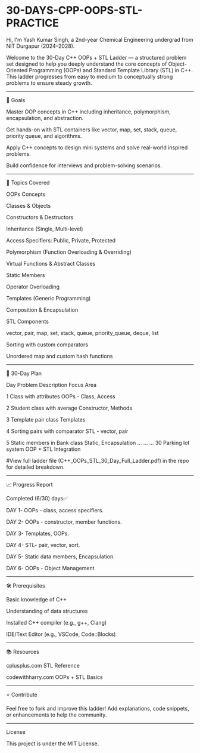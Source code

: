 # 30-DAYS-CPP-OOPS-STL-PRACTICE

Hi, I'm Yash Kumar Singh, a 2nd-year Chemical Engineering undergrad from NIT Durgapur (2024–2028).

Welcome to the 30-Day C++ OOPs + STL Ladder — a structured problem set designed to help you deeply understand the core concepts of Object-Oriented Programming (OOPs) and Standard Template Library (STL) in C++. This ladder progresses from easy to medium to conceptually strong problems to ensure steady growth.


---

🚀 Goals

Master OOP concepts in C++ including inheritance, polymorphism, encapsulation, and abstraction.

Get hands-on with STL containers like vector, map, set, stack, queue, priority queue, and algorithms.

Apply C++ concepts to design mini systems and solve real-world inspired problems.

Build confidence for interviews and problem-solving scenarios.



---

📌 Topics Covered

OOPs Concepts

Classes & Objects

Constructors & Destructors

Inheritance (Single, Multi-level)

Access Specifiers: Public, Private, Protected

Polymorphism (Function Overloading & Overriding)

Virtual Functions & Abstract Classes

Static Members

Operator Overloading

Templates (Generic Programming)

Composition & Encapsulation


STL Components

vector, pair, map, set, stack, queue, priority_queue, deque, list

Sorting with custom comparators

Unordered map and custom hash functions



---

📅 30-Day Plan

Day	Problem Description	Focus Area

1	Class with attributes	OOPs - Class, Access

2	Student class with average	Constructor, Methods

3	Template pair class	Templates

4	Sorting pairs with comparator	STL - vector, pair

5	Static members in Bank class	Static, Encapsulation
...	...	...
30	Parking lot system	OOP + STL Integration


#View full ladder file (C++_OOPs_STL_30_Day_Full_Ladder.pdf) in the repo for detailed breakdown.



---

📈 Progress Report

Completed (6/30) days✅  

DAY 1- OOPs - class, access specifiers.

DAY 2- OOPs - constructor, member functions.

DAY 3- Templates, OOPs.

DAY 4- STL- pair, vector, sort.

DAY 5- Static data members, Encapsulation.

DAY 6- OOPs - Object Management


---

🛠 Prerequisites

Basic knowledge of C++

Understanding of data structures

Installed C++ compiler (e.g., g++, Clang)

IDE/Text Editor (e.g., VSCode, Code::Blocks)



---

📚 Resources


cplusplus.com STL Reference

codewithharry.com OOPs + STL Basics



---

⭐ Contribute

Feel free to fork and improve this ladder! Add explanations, code snippets, or enhancements to help the community.


---

License

This project is under the MIT License.
